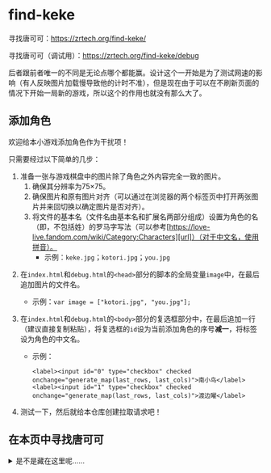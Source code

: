 # find-keke
寻找唐可可：https://zrtech.org/find-keke/

寻找唐可可（调试用）：https://zrtech.org/find-keke/debug

后者跟前者唯一的不同是无论点哪个都能赢。设计这个一开始是为了测试网速的影响（有人反映图片加载慢导致他的计时不准），但是现在由于可以在不刷新页面的情况下开始一局新的游戏，所以这个的作用也就没有那么大了。

## 添加角色
欢迎给本小游戏添加角色作为干扰项！

只需要经过以下简单的几步：

1. 准备一张与游戏棋盘中的图片除了角色之外内容完全一致的图片。
   1. 确保其分辨率为75×75。
   2. 确保图片和原有图片对齐（可以通过在浏览器的两个标签页中打开两张图片并来回切换以确定图片是否对齐）。
   3. 将文件的基本名（文件名由基本名和扩展名两部分组成）设置为角色的名（即，不包括姓）的罗马字写法（可以参考[https://love-live.fandom.com/wiki/Category:Characters][url]）（对于中文名，使用拼音）。
      - 示例：`keke.jpg`；`kotori.jpg`；`you.jpg`

[url]:https://love-live.fandom.com/wiki/Category:Characters

2. 在`index.html`和`debug.html`的`<head>`部分的脚本的全局变量`image`中，在最后追加图片的文件名。
   - 示例：`var image = ["kotori.jpg", "you.jpg"];`


3. 在`index.html`和`debug.html`的`<body>`部分的复选框部分中，在最后追加一行（建议直接复制粘贴），将复选框的`id`设为当前添加角色的序号**减一**，将标签设为角色的中文名。
   - 示例：
     ```
     <label><input id="0" type="checkbox" checked onchange="generate_map(last_rows, last_cols)">南小鸟</label>
     <label><input id="1" type="checkbox" checked onchange="generate_map(last_rows, last_cols)">渡边曜</label>
     ```

4. 测试一下，然后就给本仓库创建拉取请求吧！

## 在本页中寻找唐可可

<details><summary>是不是藏在这里呢……</summary>
被你发现啦！

![keke-big.jpg](https://repository-images.githubusercontent.com/431044681/bbb358a6-de45-4d8a-b29b-f17cca522403)
</details>
